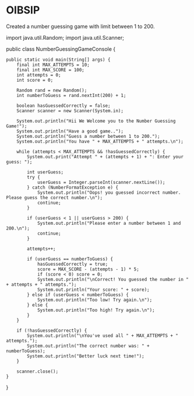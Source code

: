 # OIBSIP
Created a number guessing game with limit between 1 to 200.

import java.util.Random;
import java.util.Scanner;

public class NumberGuessingGameConsole {

    public static void main(String[] args) {
        final int MAX_ATTEMPTS = 10;
        final int MAX_SCORE = 100;
        int attempts = 0;
        int score = 0;

        Random rand = new Random();
        int numberToGuess = rand.nextInt(200) + 1;

        boolean hasGuessedCorrectly = false;
        Scanner scanner = new Scanner(System.in);

        System.out.println("Hii We Welcome you to the Number Guessing Game!");
        System.out.println("Have a good game..");
        System.out.println("Guess a number between 1 to 200.");
        System.out.println("You have " + MAX_ATTEMPTS + " attempts.\n");

        while (attempts < MAX_ATTEMPTS && !hasGuessedCorrectly) {
            System.out.print("Attempt " + (attempts + 1) + ": Enter your guess: ");

            int userGuess;
            try {
                userGuess = Integer.parseInt(scanner.nextLine());
            } catch (NumberFormatException e) {
                System.out.println("Oops! you guessed incorrect number. Please guess the correct number.\n");
                continue;
            }

            if (userGuess < 1 || userGuess > 200) {
                System.out.println("Please enter a number between 1 and 200.\n");
                continue;
            }

            attempts++;

            if (userGuess == numberToGuess) {
                hasGuessedCorrectly = true;
                score = MAX_SCORE - (attempts - 1) * 5;
                if (score < 0) score = 0;
                System.out.println("\nCorrect! You guessed the number in " + attempts + " attempts.");
                System.out.println("Your score: " + score);
            } else if (userGuess < numberToGuess) {
                System.out.println("Too low! Try again.\n");
            } else {
                System.out.println("Too high! Try again.\n");
            }
        }

        if (!hasGuessedCorrectly) {
            System.out.println("\nYou've used all " + MAX_ATTEMPTS + " attempts.");
            System.out.println("The correct number was: " + numberToGuess);
            System.out.println("Better luck next time!");
        }

        scanner.close();
    }
}
